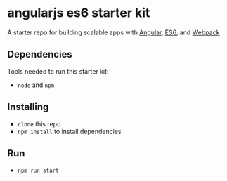 # angularjs es6 starter kit
A starter repo for building scalable apps with [Angular](https://angularjs.org), [ES6](https://git.io/es6features), and [Webpack](http://webpack.github.io/)

## Dependencies
Tools needed to run this starter kit:
* `node` and `npm`

## Installing
* `clone` this repo
* `npm install` to install dependencies

## Run
* `npm run start`
